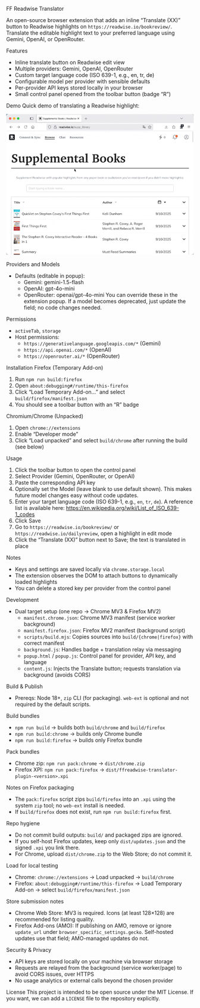 FF Readwise Translator

An open-source browser extension that adds an inline “Translate (XX)” button to Readwise highlights on `https://readwise.io/bookreview/`. Translate the editable highlight text to your preferred language using Gemini, OpenAI, or OpenRouter.

Features
- Inline translate button on Readwise edit view
- Multiple providers: Gemini, OpenAI, OpenRouter
- Custom target language code (ISO 639-1, e.g., en, tr, de)
- Configurable model per provider with sensible defaults
- Per-provider API keys stored locally in your browser
- Small control panel opened from the toolbar button (badge “R”)

Demo
Quick demo of translating a Readwise highlight:

![FF Readwise Translator Demo](assets/usage-demo.gif)

Providers and Models
- Defaults (editable in popup):
  - Gemini: gemini-1.5-flash
  - OpenAI: gpt-4o-mini
  - OpenRouter: openai/gpt-4o-mini
  You can override these in the extension popup. If a model becomes deprecated, just update the field; no code changes needed.

Permissions
- `activeTab`, `storage`
- Host permissions:
  - `https://generativelanguage.googleapis.com/*` (Gemini)
  - `https://api.openai.com/*` (OpenAI)
  - `https://openrouter.ai/*` (OpenRouter)

Installation
Firefox (Temporary Add-on)
1. Run `npm run build:firefox`
2. Open `about:debugging#/runtime/this-firefox`
3. Click “Load Temporary Add-on…” and select `build/firefox/manifest.json`
4. You should see a toolbar button with an “R” badge

Chromium/Chrome (Unpacked)
1. Open `chrome://extensions`
2. Enable “Developer mode”
3. Click “Load unpacked” and select `build/chrome` after running the build (see below)

Usage
1. Click the toolbar button to open the control panel
2. Select Provider (Gemini, OpenRouter, or OpenAI)
3. Paste the corresponding API key
4. Optionally set the Model (leave blank to use default shown). This makes future model changes easy without code updates.
5. Enter your target language code (ISO 639-1, e.g., `en`, `tr`, `de`). A reference list is available here:
   https://en.wikipedia.org/wiki/List_of_ISO_639-1_codes
6. Click Save
7. Go to `https://readwise.io/bookreview/` or `https://readwise.io/dailyreview`, open a highlight in edit mode
8. Click the “Translate (XX)” button next to Save; the text is translated in place

Notes
- Keys and settings are saved locally via `chrome.storage.local`
- The extension observes the DOM to attach buttons to dynamically loaded highlights
- You can delete a stored key per provider from the control panel

Development
- Dual target setup (one repo → Chrome MV3 & Firefox MV2)
  - `manifest.chrome.json`: Chrome MV3 manifest (service worker background)
  - `manifest.firefox.json`: Firefox MV2 manifest (background script)
  - `scripts/build.mjs`: Copies sources into `build/{chrome|firefox}` with correct manifest
  - `background.js`: Handles badge + translation relay via messaging
  - `popup.html` / `popup.js`: Control panel for provider, API key, and language
  - `content.js`: Injects the Translate button; requests translation via background (avoids CORS)

Build & Publish
- Prereqs: Node 18+, `zip` CLI (for packaging). `web-ext` is optional and not required by the default scripts.

Build bundles
- `npm run build`       → builds both `build/chrome` and `build/firefox`
- `npm run build:chrome` → builds only Chrome bundle
- `npm run build:firefox` → builds only Firefox bundle

Pack bundles
- Chrome zip: `npm run pack:chrome` → `dist/chrome.zip`
- Firefox XPI: `npm run pack:firefox` → `dist/ffreadwise-translator-plugin-<version>.xpi`

Notes on Firefox packaging
- The `pack:firefox` script zips `build/firefox` into an `.xpi` using the system `zip` tool; no `web-ext` install is needed.
- If `build/firefox` does not exist, run `npm run build:firefox` first.

Repo hygiene
- Do not commit build outputs: `build/` and packaged zips are ignored.
- If you self-host Firefox updates, keep only `dist/updates.json` and the signed `.xpi` you link there.
- For Chrome, upload `dist/chrome.zip` to the Web Store; do not commit it.

Load for local testing
- Chrome: `chrome://extensions` → Load unpacked → `build/chrome`
- Firefox: `about:debugging#/runtime/this-firefox` → Load Temporary Add-on → select `build/firefox/manifest.json`

Store submission notes
- Chrome Web Store: MV3 is required. Icons (at least 128×128) are recommended for listing quality.
- Firefox Add-ons (AMO): If publishing on AMO, remove or ignore `update_url` under `browser_specific_settings.gecko`.
  Self-hosted updates use that field; AMO-managed updates do not.

Security & Privacy
- API keys are stored locally on your machine via browser storage
- Requests are relayed from the background (service worker/page) to avoid CORS issues, over HTTPS
- No usage analytics or external calls beyond the chosen provider

License
This project is intended to be open source under the MIT License.
If you want, we can add a `LICENSE` file to the repository explicitly.
